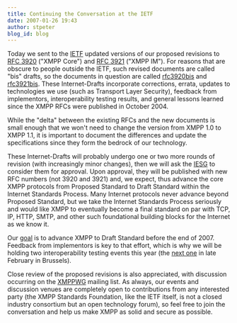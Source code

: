 ```yaml
---
title: Continuing the Conversation at the IETF
date: 2007-01-26 19:43
author: stpeter
blog_id: blog
---
```


Today we sent to the [IETF](http://www.ietf.org/) updated versions of our proposed revisions to [RFC 3920](http://www.ietf.org/rfc/rfc3920.txt) ("XMPP Core") and [RFC 3921](http://www.ietf.org/rfc/rfc3921.txt) ("XMPP IM"). For reasons that are obscure to people outside the IETF, such revised documents are called "bis" drafts, so the documents in question are called [rfc3920bis](https://xmpp.org/internet-drafts/draft-saintandre-rfc3920bis-01.html) and [rfc3921bis](https://xmpp.org/internet-drafts/draft-saintandre-rfc3921bis-01.html). These Internet-Drafts incorporate corrections, errata, updates to technologies we use (such as Transport Layer Security), feedback from implementors, interoperability testing results, and general lessons learned since the XMPP RFCs were published in October 2004.

While the "delta" between the existing RFCs and the new documents is small enough that we won't need to change the version from XMPP 1.0 to XMPP 1.1, it is important to document the differences and update the specifications since they form the bedrock of our technology.

These Internet-Drafts will probably undergo one or two more rounds of revision (with increasingly minor changes), then we will ask the [IESG](http://www.ietf.org/iesg/) to consider them for approval. Upon approval, they will be published with new RFC numbers (not 3920 and 3921) and, we expect, thus advance the core XMPP protocols from Proposed Standard to Draft Standard within the Internet Standards Process. Many Internet protocols never advance beyond Proposed Standard, but we take the Internet Standards Process seriously and would like XMPP to eventually become a final standard on par with TCP, IP, HTTP, SMTP, and other such foundational building blocks for the Internet as we know it.

Our [goal](https://xmpp.org/xsf/roadmap.shtml) is to advance XMPP to Draft Standard before the end of 2007. Feedback from implementors is key to that effort, which is why we will be holding two interoperability testing events this year (the [next one](http://wiki.jabber.org/index.php/Interop_Event') in late February in Brussels).

Close review of the proposed revisions is also appreciated, with discussion occurring on the [XMPPWG](https://mail.jabber.org/mailman/listinfo/xmppwg/) mailing list. As always, our events and discussion venues are completely open to contributions from any interested party (the XMPP Standards Foundation, like the IETF itself, is not a closed industry consortium but an open technology forum), so feel free to join the conversation and help us make XMPP as solid and secure as possible.
